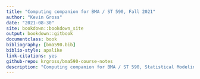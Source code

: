 ```yaml
--- 
title: "Computing companion for BMA / ST 590, Fall 2021"
author: "Kevin Gross"
date: "2021-08-30"
site: bookdown::bookdown_site
output: bookdown::gitbook
documentclass: book
bibliography: [bma590.bib]
biblio-style: apalike
link-citations: yes
github-repo: krgross/bma590-course-notes
description: "Computing companion for BMA / ST 590, Statistical Modeling in Ecology, NCSU, Fall 2021."
---
```


